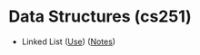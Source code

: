 # Data Structures (cs251)

+ Linked List ([Use](https://github.com/kumar116/cs251/wiki/Use)) ([Notes](https://github.com/kumar116/cs251/wiki/Notes)) 

